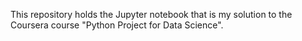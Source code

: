 This repository holds the Jupyter notebook that is my solution to the Coursera course "Python Project for Data Science".
